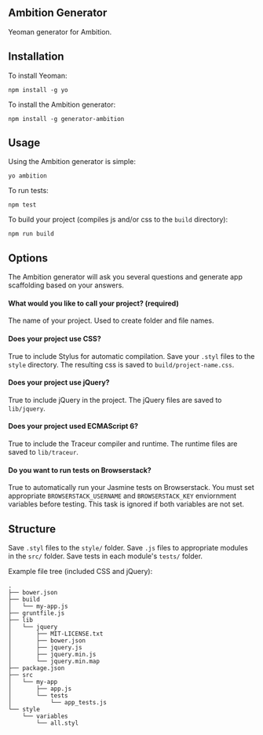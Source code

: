 ## Ambition Generator

Yeoman generator for Ambition.

## Installation

To install Yeoman:

```shell
npm install -g yo
```

To install the Ambition generator:

```shell
npm install -g generator-ambition
```

## Usage

Using the Ambition generator is simple:

```shell
yo ambition
```

To run tests:

```shell
npm test
```

To build your project (compiles js and/or css to the `build` directory):

```shell
npm run build
```

## Options

The Ambition generator will ask you several questions and generate app scaffolding based on your answers.

#### What would you like to call your project? (required)

The name of your project. Used to create folder and file names.

#### Does your project use CSS?

True to include Stylus for automatic compilation. Save your `.styl` files to the `style` directory. The resulting css is saved to `build/project-name.css`.

#### Does your project use jQuery?

True to include jQuery in the project. The jQuery files are saved to `lib/jquery`.


#### Does your project used ECMAScript 6?

True to include the Traceur compiler and runtime. The runtime files are saved to `lib/traceur`.

#### Do you want to run tests on Browserstack?

True to automatically run your Jasmine tests on Browserstack. You must set appropriate `BROWSERSTACK_USERNAME` and `BROWSERSTACK_KEY` enviornment variables before testing. This task is ignored if both variables are not set.

## Structure

Save `.styl` files to the `style/` folder. Save `.js` files to appropriate modules in the `src/` folder. Save tests in each module's `tests/` folder.

Example file tree (included CSS and jQuery):

```shell
.
├── bower.json
├── build
│   └── my-app.js
├── gruntfile.js
├── lib
│   └── jquery
│       ├── MIT-LICENSE.txt
│       ├── bower.json
│       ├── jquery.js
│       ├── jquery.min.js
│       └── jquery.min.map
├── package.json
├── src
│   └── my-app
│       ├── app.js
│       └── tests
│           └── app_tests.js
└── style
    └── variables
        └── all.styl
```

